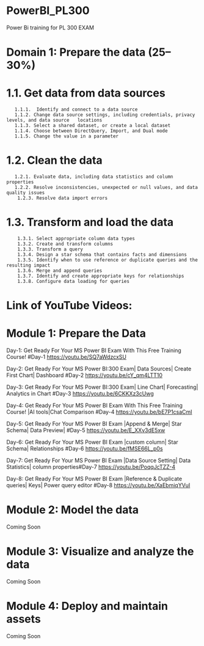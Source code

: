 # PowerBI_PL300
Power Bi training for PL 300 EXAM
# Domain 1: Prepare the data (25–30%) 
# 1.1. Get data from data sources 
       1.1.1.  Identify and connect to a data source
       1.1.2. Change data source settings, including credentials, privacy levels, and data source   locations
       1.1.3. Select a shared dataset, or create a local dataset
       1.1.4. Choose between DirectQuery, Import, and Dual mode
       1.1.5. Change the value in a parameter
# 1.2. Clean the data 
       1.2.1. Evaluate data, including data statistics and column properties
       1.2.2. Resolve inconsistencies, unexpected or null values, and data quality issues
        1.2.3. Resolve data import errors
# 1.3. Transform and load the data 
        1.3.1. Select appropriate column data types
        1.3.2. Create and transform columns
        1.3.3. Transform a query
        1.3.4. Design a star schema that contains facts and dimensions
        1.3.5. Identify when to use reference or duplicate queries and the resulting impact
        1.3.6. Merge and append queries
        1.3.7. Identify and create appropriate keys for relationships
        1.3.8. Configure data loading for queries
# Link of YouTube Videos:
# Module 1: Prepare the Data
Day-1: Get Ready For Your MS Power BI Exam With This Free Training Course! #Day-1 https://youtu.be/SQ7aWdzcxSU

Day-2: Get Ready For Your MS Power BI:300 Exam| Data Sources| Create First Chart| Dashboard #Day-2 https://youtu.be/cY_qm4LTT10

Day-3: Get Ready For Your MS Power BI:300 Exam| Line Chart| Forecasting| Analytics in Chart #Day-3 https://youtu.be/6CKKXz3cUwg

Day-4: Get Ready For Your MS Power BI Exam With This Free Training Course! |AI tools|Chat Comparison #Day-4 https://youtu.be/bE7P1csaCmI

Day-5: Get Ready For Your MS Power BI Exam |Append & Merge| Star Schema| Data Preview| #Day-5 https://youtu.be/E_XXv3dE5xw

Day-6: Get Ready For Your MS Power BI Exam |custom column| Star Schema| Relationships #Day-6 https://youtu.be/fMSE66L_p0s

Day-7: Get Ready For Your MS Power BI Exam |Data Source Setting| Data Statistics| column properties#Day-7 https://youtu.be/PoqqJcTZZ-4

Day-8: Get Ready For Your MS Power BI Exam |Reference & Duplicate queries| Keys| Power query editor #Day-8 https://youtu.be/XaEbmiqYVuI

# Module 2: Model the data 
Coming Soon
# Module 3: Visualize and analyze the data
Coming Soon
# Module 4: Deploy and maintain assets
Coming Soon
